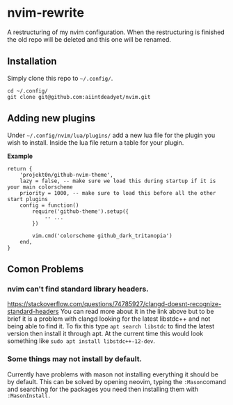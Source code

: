 # nvim-rewrite

A restructuring of my nvim configuration. When the restructuring is finished the old repo will be deleted and this one will be renamed.

## Installation

Simply clone this repo to ```~/.config/```.
```
cd ~/.config/
git clone git@github.com:aiintdeadyet/nvim.git
```

## Adding new plugins

Under ``~/.config/nvim/lua/plugins/`` add a new lua file for the plugin you wish to install. Inside the lua file return a table for your plugin.

**Example**

```
return {
	'projekt0n/github-nvim-theme',
	lazy = false, -- make sure we load this during startup if it is your main colorscheme
	priority = 1000, -- make sure to load this before all the other start plugins
	config = function()
		require('github-theme').setup({
			-- ...
		})

		vim.cmd('colorscheme github_dark_tritanopia')
	end,
}

```

## Comon Problems

### nvim can't find standard library headers.

https://stackoverflow.com/questions/74785927/clangd-doesnt-recognize-standard-headers
You can read more about it in the link above but to be brief it is a problem with clangd looking for the latest libstdc++ and not being able to find it. To fix this type ``apt search libstdc`` to find the latest version then install it through apt. At the current time this would look something like ``sudo apt install libstdc++-12-dev``.

### Some things may not install by default. 

Currently have problems with mason not installing everything it should be by default. This can be solved by opening neovim, typing the ``:Mason``comand and searching for the packages you need then installing them with ``:MasonInstall. ``
